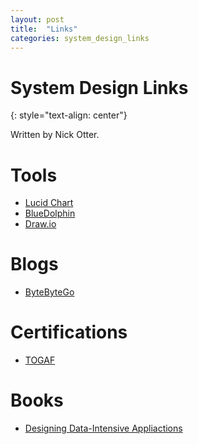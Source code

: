 ```yaml
---
layout: post
title:  "Links"
categories: system_design_links
---
```


# System Design Links
{: style="text-align: center"}

Written by Nick Otter.

# Tools
* [Lucid Chart](https://www.lucidchart.com/pages/)
* [BlueDolphin](https://www.valueblue.com/bluedolphin?utm_term=blue%20dolphin&utm_campaign=USA+-+TOOL+-+Branding&utm_source=adwords&utm_medium=ppc&hsa_acc=1605185612&hsa_cam=8419525160&hsa_grp=85718666523&hsa_ad=596720949031&hsa_src=g&hsa_tgt=kwd-17422573&hsa_kw=blue%20dolphin&hsa_mt=b&hsa_net=adwords&hsa_ver=3&gclid=CjwKCAjwjMiiBhA4EiwAZe6jQ2wamlH_jDullp6SY-vmcw4_5J_SZ3kta1Q0tyefD6ELqyhk7PZ-uRoC4FcQAvD_BwE)
* [Draw.io](https://app.diagrams.net/)

# Blogs
* [ByteByteGo](https://bytebytego.com/)

# Certifications
* [TOGAF](https://www.opengroup.org/certifications/togaf-certification-portfolio)

# Books
* [Designing Data-Intensive Appliactions](https://dataintensive.net/)


